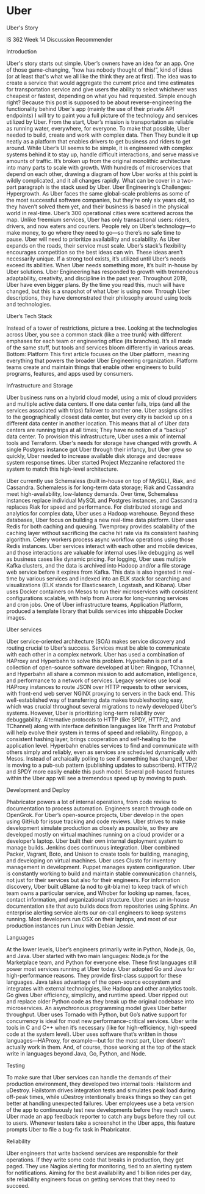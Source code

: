 # Uber
Uber's Story

IS 362 Week 14 Discussion Recommender 

Introduction

Uber's story starts out simple. Uber’s owners have an idea for an app. One of those game-changing, “how has nobody thought of this!”, kind of ideas (or at least that's what we all like the think they are at first). The idea was to create a service that would aggregate the current price and time estimates for transportation service and give users the ability to select whichever was cheapest or fastest, depending on what you had requested. Simple enough right?
Because this post is supposed to be about reverse-engineering the functionality behind Uber's app (mainly the use of their private API endpoints) I will try to paint you a full picture of the technology and services utilized by Uber. From the start, Uber’s mission is transportation as reliable as running water, everywhere, for everyone. To make that possible, Uber needed to build, create and work with complex data. Then They bundle it up neatly as a platform that enables drivers to get business and riders to get around.
While Uber’s UI seems to be simple, it is engineered with complex systems behind it to stay up, handle difficult interactions, and serve massive amounts of traffic. It’s broken up from the original monolithic architecture into many parts to scale with growth. With hundreds of microservices that depend on each other, drawing a diagram of how Uber works at this point is wildly complicated, and it all changes rapidly. What can be cover in a two-part paragraph is the stack used by Uber.
Uber Engineering’s Challenges: Hypergrowth.
As Uber faces the same global-scale problems as some of the most successful software companies, but they're only six years old, so they haven’t solved them yet, and their business is based in the physical world in real-time.
Uber’s 300 operational cities were scattered across the map.
Unlike freemium services, Uber has only transactional users: riders, drivers, and now eaters and couriers. People rely on Uber’s technology—to make money, to go where they need to go—so there’s no safe time to pause. Uber will need to prioritize availability and scalability.
As Uber expands on the roads, their service must scale. Uber’s stack’s flexibility encourages competition so the best ideas can win. These ideas aren’t necessarily unique. If a strong tool exists, it’s utilized until Uber’s needs exceed its abilities. When Uber needs something more, It’s built in-house by Uber solutions. Uber Engineering has responded to growth with tremendous adaptability, creativity, and discipline in the past year. Throughout 2019, Uber have even bigger plans. By the time you read this, much will have changed, but this is a snapshot of what Uber is using now. Through Uber descriptions, they have demonstrated their philosophy around using tools and technologies.

Uber’s Tech Stack

Instead of a tower of restrictions, picture a tree. Looking at the technologies across Uber, you see a common stack (like a tree trunk) with different emphases for each team or engineering office (its branches). It’s all made of the same stuff, but tools and services bloom differently in various areas.
Bottom: Platform
This first article focuses on the Uber platform, meaning everything that powers the broader Uber Engineering organization. Platform teams create and maintain things that enable other engineers to build programs, features, and apps used by consumers.

Infrastructure and Storage

Uber business runs on a hybrid cloud model, using a mix of cloud providers and multiple active data centers. If one data center fails, trips (and all the services associated with trips) failover to another one. Uber assigns cities to the geographically closest data center, but every city is backed up on a different data center in another location. This means that all of Uber data centers are running trips at all times; They have no notion of a “backup” data center. To provision this infrastructure, Uber uses a mix of internal tools and Terraform.
Uber's needs for storage have changed with growth. A single Postgres instance got Uber through their infancy, but Uber grew so quickly, Uber needed to increase available disk storage and decrease system response times.
Uber started Project Mezzanine refactored the system to match this high-level architecture.

Uber currently use Schemaless (built in-house on top of MySQL), Riak, and Cassandra. Schemaless is for long-term data storage; Riak and Cassandra meet high-availability, low-latency demands. Over time, Schemaless instances replace individual MySQL and Postgres instances, and Cassandra replaces Riak for speed and performance. For distributed storage and analytics for complex data, Uber uses a Hadoop warehouse. Beyond these databases, Uber focus on building a new real-time data platform.
Uber uses Redis for both caching and queuing. Twemproxy provides scalability of the caching layer without sacrificing the cache hit rate via its consistent hashing algorithm. Celery workers process async workflow operations using those Redis instances.
Uber services interact with each other and mobile devices, and those interactions are valuable for internal uses like debugging as well as business cases like dynamic pricing. For logging, Uber uses multiple Kafka clusters, and the data is archived into Hadoop and/or a file storage web service before it expires from Kafka. This data is also ingested in real-time by various services and indexed into an ELK stack for searching and visualizations (ELK stands for Elasticsearch, Logstash, and Kibana).
Uber uses Docker containers on Mesos to run their microservices with consistent configurations scalable, with help from Aurora for long-running services and cron jobs. One of Uber infrastructure teams, Application Platform, produced a template library that builds services into shippable Docker images.

Uber services

Uber service-oriented architecture (SOA) makes service discovery and routing crucial to Uber’s success. Services must be able to communicate with each other in a complex network. Uber has used a combination of HAProxy and Hyperbahn to solve this problem. Hyperbahn is part of a collection of open-source software developed at Uber: Ringpop, TChannel, and Hyperbahn all share a common mission to add automation, intelligence, and performance to a network of services.
Legacy services use local HAProxy instances to route JSON over HTTP requests to other services, with front-end web server NGINX proxying to servers in the back end. This well-established way of transferring data makes troubleshooting easy, which was crucial throughout several migrations to newly developed Uber’s systems.
However, Uber is prioritizing long-term reliability over debuggability. Alternative protocols to HTTP (like SPDY, HTTP/2, and TChannel) along with interface definition languages like Thrift and Protobuf will help evolve their system in terms of speed and reliability. Ringpop, a consistent hashing layer, brings cooperation and self-healing to the application level. Hyperbahn enables services to find and communicate with others simply and reliably, even as services are scheduled dynamically with Mesos.
Instead of archaically polling to see if something has changed, Uber is moving to a pub-sub pattern (publishing updates to subscribers). HTTP/2 and SPDY more easily enable this push model. Several poll-based features within the Uber app will see a tremendous speed up by moving to push.

Development and Deploy

Phabricator powers a lot of internal operations, from code review to documentation to process automation. Engineers search through code on OpenGrok. For Uber’s open-source projects, Uber develop in the open using GitHub for issue tracking and code reviews.
Uber strives to make development simulate production as closely as possible, so they are developed mostly on virtual machines running on a cloud provider or a developer’s laptop. Uber built their own internal deployment system to manage builds. Jenkins does continuous integration. Uber combined Packer, Vagrant, Boto, and Unison to create tools for building, managing, and developing on virtual machines. Uber uses Clusto for inventory management in development. Puppet manages system configuration.
Uber is constantly working to build and maintain stable communication channels, not just for their services but also for their engineers. For information discovery, Uber built uBlame (a nod to git-blame) to keep track of which team owns a particular service, and Whober for looking up names, faces, contact information, and organizational structure. Uber uses an in-house documentation site that auto builds docs from repositories using Sphinx. An enterprise alerting service alerts our on-call engineers to keep systems running.  Most developers run OSX on their laptops, and most of our production instances run Linux with Debian Jessie.

Languages

At the lower levels, Uber’s engineers primarily write in Python, Node.js, Go, and Java. Uber started with two main languages: Node.js for the Marketplace team, and Python for everyone else. These first languages still power most services running at Uber today.
Uber adopted Go and Java for high-performance reasons. They provide first-class support for these languages. Java takes advantage of the open-source ecosystem and integrates with external technologies, like Hadoop and other analytics tools. Go gives Uber efficiency, simplicity, and runtime speed.
Uber ripped out and replace older Python code as they break up the original codebase into microservices. An asynchronous programming model gives Uber better throughput. Uber uses Tornado with Python, but Go’s native support for concurrency is ideal for most new performance-critical services.
Uber write tools in C and C++ when it’s necessary (like for high-efficiency, high-speed code at the system level). Uber uses software that’s written in those languages—HAProxy, for example—but for the most part, Uber doesn’t actually work in them.
And, of course, those working at the top of the stack write in languages beyond Java, Go, Python, and Node.

Testing

To make sure that Uber services can handle the demands of their production environment, they developed two internal tools: Hailstorm and uDestroy. Hailstorm drives integration tests and simulates peak load during off-peak times, while uDestroy intentionally breaks things so they can get better at handling unexpected failures.
Uber employees use a beta version of the app to continuously test new developments before they reach users. Uber made an app feedback reporter to catch any bugs before they roll out to users. Whenever testers take a screenshot in the Uber apps, this feature prompts Uber to file a bug-fix task in Phabricator.

Reliability

Uber engineers that write backend services are responsible for their operations. If they write some code that breaks in production, they get paged. They use Nagios alerting for monitoring, tied to an alerting system for notifications.
Aiming for the best availability and 1 billion rides per day, site reliability engineers focus on getting services that they need to succeed.
